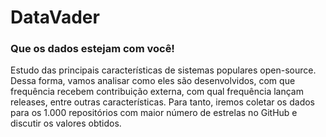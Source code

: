 # DataVader 
### Que os dados estejam com você!
Estudo das principais características de sistemas populares open-source. Dessa forma, vamos analisar como eles são desenvolvidos, com que frequência recebem contribuição externa, com qual frequência lançam releases, entre outras características. Para tanto, iremos coletar os dados para os 1.000 repositórios com maior número de estrelas no GitHub e discutir os valores obtidos. 
